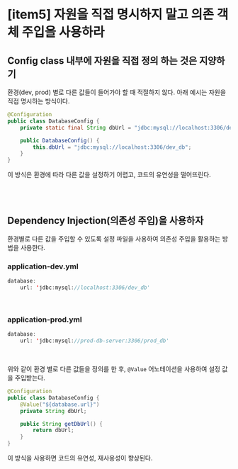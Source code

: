 # [item5] 자원을 직접 명시하지 말고 의존 객체 주입을 사용하라

## Config class 내부에 자원을 직접 정의 하는 것은 지양하기

환경(dev, prod) 별로 다른 값들이 들어가야 할 때 적절하지 않다. 아래 예시는 자원을 직접 명시하는 방식이다.

```java
@Configuration
public class DatabaseConfig {
    private static final String dbUrl = "jdbc:mysql://localhost:3306/dev_db";

    public DatabaseConfig() {
        this.dbUrl = "jdbc:mysql://localhost:3306/dev_db";
    }
}
```

이 방식은 환경에 따라 다른 값을 설정하기 어렵고, 코드의 유연성을 떨어뜨린다.

<br/><br/>

## Dependency Injection(의존성 주입)을 사용하자

환경별로 다른 값을 주입할 수 있도록 설정 파일을 사용하여 의존성 주입을 활용하는 방법을 사용한다.

### application-dev.yml
```java
database:
    url: 'jdbc:mysql://localhost:3306/dev_db'
```
<br/>

### application-prod.yml
```java
database:
    url: 'jdbc:mysql://prod-db-server:3306/prod_db'
```
<br/>

위와 같이 환경 별로 다른 값들을 정의를 한 후, `@Value` 어노테이션을 사용하여 설정 값을 주입받는다.

```java
@Configuration
public class DatabaseConfig {
    @Value("${database.url}")
    private String dbUrl;

    public String getDbUrl() {
        return dbUrl;
    }
}
```

이 방식을 사용하면 코드의 유연성, 재사용성이 향상된다.